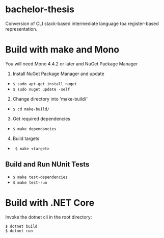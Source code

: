 # bachelor-thesis
Conversion of CLI stack-based intermediate language toa register-based representation.

# Build with make and Mono
You will need Mono 4.4.2 or later and NuGet Package Manager
1. Install NuGet Package Manager and update
* ``` $ sudo apt-get install nuget ```
* ``` $ sudo nuget update -self ```
2. Change directory into 'make-build/'
* ``` $ cd make-build/ ```
3. Get required dependencies
* ``` $ make dependancies ```
4. Build targets
* ``` $ make <target>```
## Build and Run NUnit Tests
* ``` $ make test-dependencies ```
* ``` $ make test-run ```

# Build with .NET Core
Invoke the dotnet cli in the root directory:
```
$ dotnet build
$ dotnet run
```

